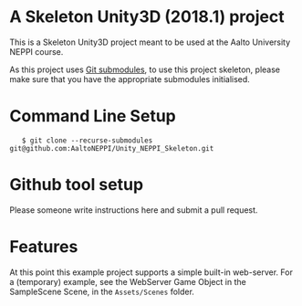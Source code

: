 A Skeleton Unity3D (2018.1) project
===================================

This is a Skeleton Unity3D project meant to be used at the Aalto
University NEPPI course.

As this project uses
[Git submodules](https://git-scm.com/book/en/v2/Git-Tools-Submodules),
to use this project skeleton, please make sure that you have the
appropriate submodules initialised.

Command Line Setup
==================

```
   $ git clone --recurse-submodules git@github.com:AaltoNEPPI/Unity_NEPPI_Skeleton.git
```

Github tool setup
=================

Please someone write instructions here and submit a pull request.

Features
========

At this point this example project supports a simple built-in
web-server.  For a (temporary) example, see the WebServer Game Object
in the SampleScene Scene, in the `Assets/Scenes` folder.


